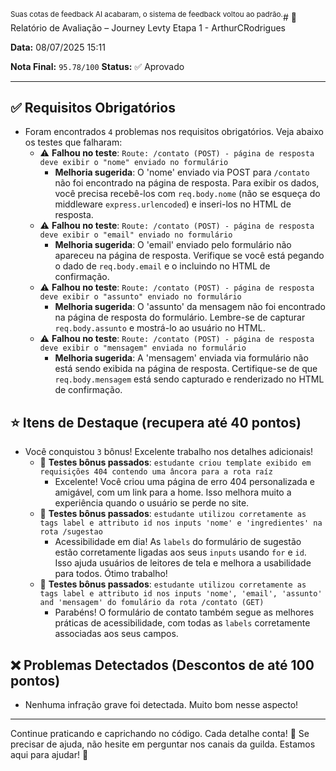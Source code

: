 <sup>Suas cotas de feedback AI acabaram, o sistema de feedback voltou ao padrão.</sup># 🧪 Relatório de Avaliação – Journey Levty Etapa 1 - ArthurCRodrigues

**Data:** 08/07/2025 15:11

**Nota Final:** `95.78/100`
**Status:** ✅ Aprovado

---
## ✅ Requisitos Obrigatórios
- Foram encontrados `4` problemas nos requisitos obrigatórios. Veja abaixo os testes que falharam:
  - ⚠️ **Falhou no teste**: `Route: /contato (POST) - página de resposta deve exibir o "nome" enviado no formulário`
    - **Melhoria sugerida**: O 'nome' enviado via POST para `/contato` não foi encontrado na página de resposta. Para exibir os dados, você precisa recebê-los com `req.body.nome` (não se esqueça do middleware `express.urlencoded`) e inseri-los no HTML de resposta.
  - ⚠️ **Falhou no teste**: `Route: /contato (POST) - página de resposta deve exibir o "email" enviado no formulário`
    - **Melhoria sugerida**: O 'email' enviado pelo formulário não apareceu na página de resposta. Verifique se você está pegando o dado de `req.body.email` e o incluindo no HTML de confirmação.
  - ⚠️ **Falhou no teste**: `Route: /contato (POST) - página de resposta deve exibir o "assunto" enviado no formulário`
    - **Melhoria sugerida**: O 'assunto' da mensagem não foi encontrado na página de resposta do formulário. Lembre-se de capturar `req.body.assunto` e mostrá-lo ao usuário no HTML.
  - ⚠️ **Falhou no teste**: `Route: /contato (POST) - página de resposta deve exibir o "mensagem" enviada no formulário`
    - **Melhoria sugerida**: A 'mensagem' enviada via formulário não está sendo exibida na página de resposta. Certifique-se de que `req.body.mensagem` está sendo capturado e renderizado no HTML de confirmação.

## ⭐ Itens de Destaque (recupera até 40 pontos)
- Você conquistou `3` bônus! Excelente trabalho nos detalhes adicionais!
  - 🌟 **Testes bônus passados**: `estudante criou template exibido em requisições 404 contendo uma âncora para a rota raíz`
    - Excelente! Você criou uma página de erro 404 personalizada e amigável, com um link para a home. Isso melhora muito a experiência quando o usuário se perde no site.
  - 🌟 **Testes bônus passados**: `estudante utilizou corretamente as tags label e attributo id nos inputs 'nome' e 'ingredientes' na rota /sugestao`
    - Acessibilidade em dia! As `labels` do formulário de sugestão estão corretamente ligadas aos seus `inputs` usando `for` e `id`. Isso ajuda usuários de leitores de tela e melhora a usabilidade para todos. Ótimo trabalho!
  - 🌟 **Testes bônus passados**: `estudante utilizou corretamente as tags label e attributo id nos inputs 'nome', 'email', 'assunto' and 'mensagem' do fomulário da rota /contato (GET)`
    - Parabéns! O formulário de contato também segue as melhores práticas de acessibilidade, com todas as `labels` corretamente associadas aos seus campos.

## ❌ Problemas Detectados (Descontos de até 100 pontos)
- Nenhuma infração grave foi detectada. Muito bom nesse aspecto!

---
Continue praticando e caprichando no código. Cada detalhe conta! 💪
Se precisar de ajuda, não hesite em perguntar nos canais da guilda. Estamos aqui para ajudar! 🤝
